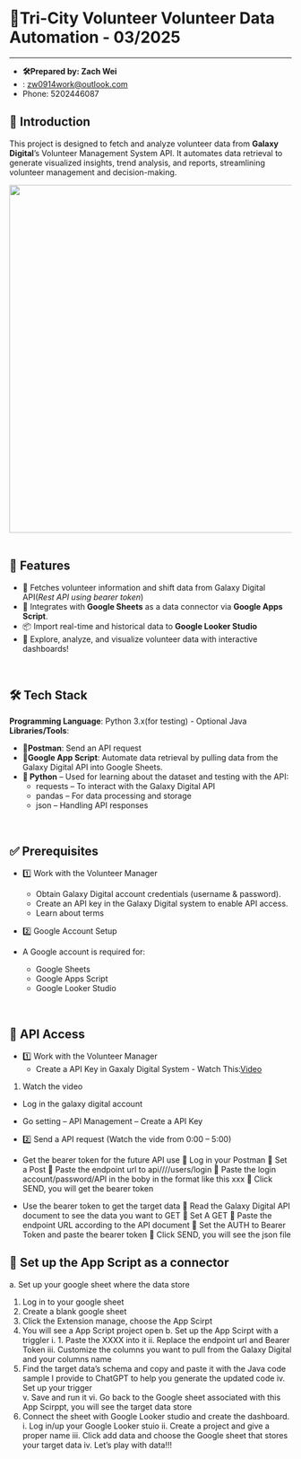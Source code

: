  # 🚀Tri-City Volunteer Volunteer Data Automation - 03/2025
-----------------------------------------------------------------------------------
 - **🛠️Prepared by: Zach Wei** 
- : zw0914work@outlook.com 
- Phone: 5202446087

## 📌 Introduction
This project is designed to fetch and analyze volunteer data from **Galaxy Digital**’s Volunteer Management System API. It automates data retrieval to generate visualized insights, trend analysis, and reports, streamlining volunteer management and decision-making.

<a href="url"><img src="https://github.com/user-attachments/assets/80219984-9a02-4c5b-9425-33bca9f02746" align="left" height="620" width="1000" ></a>


<p>&nbsp;</p>

## 🎯 Features
- 📡 Fetches volunteer information and shift data from Galaxy Digital API(*Rest API using bearer token*)
- 🔗 Integrates with **Google Sheets** as a data connector via **Google Apps Script**.
- 📦 Import real-time and historical data to **Google Looker Studio**
- 🚀 Explore, analyze, and visualize volunteer data with interactive dashboards!

<p>&nbsp;</p>

## 🛠️ Tech Stack
**Programming Language**: Python 3.x(for testing) - Optional 
                          Java
**Libraries/Tools**:
- **📨Postman**: Send an API request
- **🔄Google App Script**: Automate data retrieval by pulling data from the Galaxy Digital API into Google Sheets.
- **🐍 Python** – Used for learning about the dataset and testing with the API:
  - requests – To interact with the Galaxy Digital API
  - pandas – For data processing and storage
  - json – Handling API responses

<p>&nbsp;</p>

## ✅ Prerequisites
- 1️⃣ Work with the Volunteer Manager
  - Obtain Galaxy Digital account credentials (username & password).
  - Create an API key in the Galaxy Digital system to enable API access.
  - Learn about terms

- 2️⃣ Google Account Setup
 - A Google account is required for:
   - Google Sheets 
   - Google Apps Script 
   - Google Looker Studio

 <p>&nbsp;</p>

## 🔑 API Access

- 1️⃣ Work with the Volunteer Manager
     - Create a API Key in Gaxaly Digital System - Watch This:[Video]([https://github.com](https://www.galaxydigital.com/software-release-notes/october-2023))
 1.	  Watch the video
-	Log in the galaxy digital account
-	Go setting – API Management – Create a API Key 

- 2️⃣	Send a API request (Watch the vide from 0:00 – 5:00)
-	Get the bearer token for the future API use
	Log in your Postman 
	Set a Post
	Paste the endpoint url to api////users/login
	Paste the login account/password/API in the boby in the format like this xxx
	Click SEND, you will get the bearer token
-	Use the bearer token to get the target data
	Read the Galaxy Digital API document to see the data you want to GET
	Set A GET
	Paste the endpoint URL according to the API document
	Set the AUTH to Bearer Token and paste the bearer token 
	Click SEND, you will see the json file

## 🔗	Set up the App Script as a connector 
a.	Set up your google sheet where the data store 
1.	Log in to your google sheet 
2.	Create a blank google sheet 
3.	Click the Extension manage, choose the App Scirpt
4.	You will see a  App Script project open 
b.	Set up the App Scirpt with a triggler 
i.	1. Paste the XXXX into it
ii.	Replace the  endpoint url and Bearer Token
iii.	Customize the columns you want to pull from the Galaxy Digital and your columns name
1.	Find the target data’s schema and copy and paste it with the Java code sample I provide to ChatGPT to help you generate the updated code
iv.	Set up your trigger   
v.	Save and run it
vi.	Go back to the Google sheet associated with this App Scirppt, you will see the target data store
4.	Connect the sheet with Google Looker studio and create the dashboard.
i.	Log in/up your Google Looker stuio
ii.	Create a project and give a proper name
iii.	Click add data and choose the Google sheet that stores your target data
iv.	Let’s play with data!!!

                   



 


